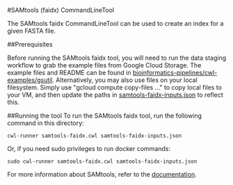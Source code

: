 #SAMtools (faidx) CommandLineTool

The SAMtools faidx CommandLineTool can be used to create an index for a given FASTA file. 

##Prerequisites

Before running the SAMtools faidx tool, you will need to run the data staging workflow to grab the example files from Google Cloud Storage.  The example files and README can be found in [bioinformatics-pipelines/cwl-examples/gsutil](../gsutil).  Alternatively, you may also use files on your local filesystem.  Simply use "gcloud compute copy-files ..." to copy local files to your VM, and then update the paths in [samtools-faidx-inputs.json](./samtools-faidx-inputs.json) to reflect this.

##Running the tool
To run the SAMtools faidx tool, run the following command in this directory:

```
cwl-runner samtools-faidx.cwl samtools-faidx-inputs.json
```

Or, if you need sudo privileges to run docker commands:

```
sudo cwl-runner samtools-faidx.cwl samtools-faidx-inputs.json
```

For more information about SAMtools, refer to the [documentation](http://www.htslib.org/doc/samtools.html).

